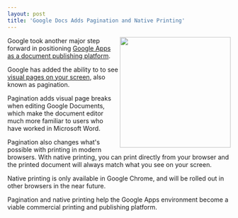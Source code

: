 ```yaml
---
layout: post
title: 'Google Docs Adds Pagination and Native Printing'
---
```

<img src="http://1.bp.blogspot.com/-79yr3_VSy-0/TaNz_38-gDI/AAAAAAAAH4k/T2EtQ8ay7M0/Advice+to+youth_pic+1.png" alt="" width="250" align="right" />Google took another major step forward in positioning <a href="http://www.kinlane.com/2011/02/google-docs-as-a-publishing-platform/" target="_bank">Google Apps as a document publishing platform</a>.<p></p>
Google has added the ability to to see <a title="visual pages on your screen" href="http://googleblog.blogspot.com/2011/04/pagination-comes-to-google-docs.html">visual pages on your screen</a>, also known as pagination.<p></p>
Pagination adds visual page breaks when editing Google Documents, which make the document editor much more familiar to users who have worked in Microsoft Word.<p></p>
Pagination also changes what's possible with printing in modern browsers. With native printing, you can print directly from your browser and the printed document will always match what you see on your screen.<p></p>
Native printing is only available in Google Chrome, and will be rolled out in other browsers in the near future.<p></p>
Pagination and native printing help the Google Apps environment become a viable commercial printing and publishing platform.